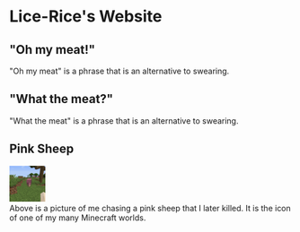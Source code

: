 # Lice-Rice's Website
## "Oh my meat!"
"Oh my meat" is a phrase that is an alternative to swearing.
<br>
## "What the meat?"
"What the meat" is a phrase that is an alternative to swearing.
<br>
## Pink Sheep
<img src="https://github.com/Lice-Rice/Lice-Rice.github.io/raw/main/icon.png"><br>
Above is a picture of me chasing a pink sheep that I later killed. It is the icon of one of my many Minecraft worlds.
